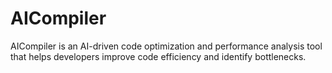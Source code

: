 # AICompiler
AICompiler is an AI-driven code optimization and performance analysis tool that helps developers improve code efficiency and identify bottlenecks.
